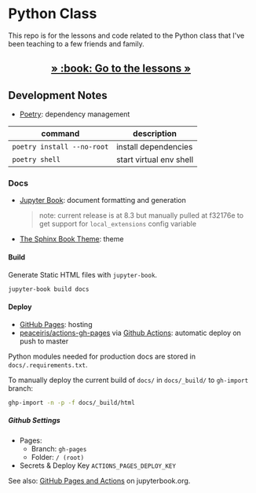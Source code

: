 Python Class
============

This repo is for the lessons and code related to the Python class that I've
been teaching to a few friends and family.

<h2 align="center"><a href="https://alissa-huskey.github.io/python-class/">» :book: Go to the lessons »</a>&nbsp;&nbsp;&nbsp;&nbsp;&nbsp;&nbsp;&nbsp;&nbsp;&nbsp;</h2>

Development Notes
-----------------

* [Poetry](https://python-poetry.org/): dependency management


| command                        | description                    |
|--------------------------------|--------------------------------|
| `poetry install --no-root`       | install dependencies           |
| `poetry shell`                   | start virtual env shell        |


### Docs

* [Jupyter Book](https://jupyterbook.org/): document formatting and generation
  > note: current release is at 8.3 but manually pulled at f32176e
  > to get support for `local_extensions` config variable
* [The Sphinx Book Theme](https://sphinx-book-theme.readthedocs.io/en/latest/index.html): theme


#### Build

Generate Static HTML files with `jupyter-book`.

```bash
jupyter-book build docs
```

#### Deploy

* [GitHub Pages](https://pages.github.com/): hosting
* [peaceiris/actions-gh-pages][actions-gh-pages] via [Github Actions][github-actions]: automatic deploy on push to master


Python modules needed for production docs are stored in `docs/.requirements.txt`.

To manually deploy the current build of `docs/` in `docs/_build/` to
`gh-import` branch:

```bash
ghp-import -n -p -f docs/_build/html
```

##### Github Settings

* Pages:
  * Branch: `gh-pages`
  * Folder: `/ (root)`
* Secrets & Deploy Key `ACTIONS_PAGES_DEPLOY_KEY`

See also: [GitHub Pages and Actions][jb-pages] on jupyterbook.org.

<!-- references -->

[jb-pages]: https://jupyterbook.org/publish/gh-pages.html
[github-pages]: https://pages.github.com/
[github-actions]: https://github.com/features/actions
[actions-gh-pages]: https://github.com/peaceiris/actions-gh-pages
